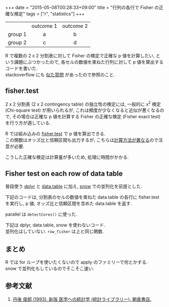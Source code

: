 +++
date = "2015-05-08T00:28:33+09:00"
title = "行列の各行で Fisher の正確な検定"
tags = ["r", "statistics"]
+++

<style>#ct td { text-align: center; }</style>
<table id="ct" align="center">
  <tbody>
    <tr>
      <td></td>
      <td>outcome 1</td>
      <td>outcome 2</td>
    </tr>
    <tr>
      <td>group 1</td>
      <td>a</td>
      <td>b</td>
    </tr>
    <tr>
      <td>group 2</td>
      <td>c</td>
      <td>d</td>
    </tr>
  </tbody>
</table>

R で複数の 2 x 2 分割表に対して Fisher の検定で正確な p 値を計算したい, という課題にぶつかったので, 各セルの数値を束ねた行列に対して p 値を算出するコードを書いた.  
stackoverflow にも [似た質問](http://stackoverflow.com/questions/14983579/running-a-fisher-test-on-each-row-of-a-data-frame-in-r) があったので参照のこと.

fisher.test
-----------

2 x 2 分割表 (2 x 2 contingency table) の独立性の検定には, 一般的に x<sup>2</sup> 検定 (Chi-square test) が用いられるが, これは頻度が少なくなると近似が悪くなるので, その場合は正確な p 値を計算する Fisher の正確な検定 (Fisher exact test) を行う方が適している.

R では組み込みの [fisher.test](http://www.inside-r.org/r-doc/stats/fisher.test) で p 値を算出できる.  
この関数はオッズ比と信頼区間も出力するが, こちらは[計算方法が異なる](http://oku.edu.mie-u.ac.jp/~okumura/stat/fishertest.html)ので注意が必要.

こうした正確な検定は計算量が多いため, 処理に時間がかかる.

Fisher test on each row of data table
-------------------------------------

普段使う [dplyr](https://github.com/hadley/dplyr) と [data.table](https://github.com/Rdatatable/data.table) に加え, [snow](http://cran.r-project.org/web/packages/snow/) での並列化を前提とした.

下記のコードは, 分割表のセルの数値を束ねた data.table の各行に fisher.test を実行し, p 値, オッズ比と信頼区間を含めた data.table を返す.

<script src="https://gist.github.com/dceoy/4d75564e5f44702ee3bc.js?file=row_fisher_dt.R"></script>

parallel は `detectCores()` に使った.

下記は dplyr, data.table, snow を使わないコード.  
並列化はしていない. `row_fisher` は上と同じ関数.

<script src="https://gist.github.com/dceoy/4d75564e5f44702ee3bc.js?file=row_fisher_df.R"></script>

まとめ
------

R では for ループを使いたくないので apply のファミリーで何とかする.  
snow で並列化もしているのでそこそこ速い.

参考文献
--------

1.  [丹後 俊郎 (1993). 新版 医学への統計学 (統計ライブラリー), 朝倉書店.](http://www.amazon.co.jp/dp/4254125461/ref=as_sl_pc_tf_lc?tag=dceoy-22&camp=1027&creative=7407&linkCode=as4&creativeASIN=4254125461&adid=0EGQ4BEFAAWWB3GKNYP5&&ref-refURL=http%3A%2F%2Frcm-fe.amazon-adsystem.com%2Fe%2Fcm%3Flt1%3D_blank%26bc1%3D000000%26IS2%3D1%26bg1%3DFFFFFF%26fc1%3D000000%26lc1%3D0000FF%26t%3Ddceoy-22%26o%3D9%26p%3D8%26l%3Das4%26m%3Damazon%26f%3Difr%26ref%3Dss_til%26asins%3D4254125461)


<script>
  amzn_assoc_default_search_key = "r programming";
</script>
